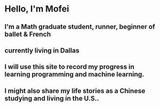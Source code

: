 # Hello, I'm Mofei

## I'm a Math graduate student, runner, beginner of ballet & French
## currently living in Dallas


## I will use this site to record my progress in learning programming and machine learning. 

## I might also share my life stories as a Chinese studying and living in the U.S..




